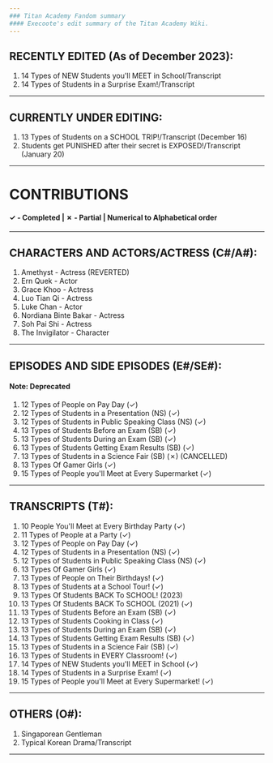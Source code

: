 ```yaml
---
### Titan Academy Fandom summary
#### Execoote's edit summary of the Titan Academy Wiki.
--- 
```

## RECENTLY EDITED (As of December 2023):
1. 14 Types of NEW Students you'll MEET in School/Transcript
2. 14 Types of Students in a Surprise Exam!/Transcript
---
## CURRENTLY UNDER EDITING:
1. 13 Types of Students on a SCHOOL TRIP!/Transcript (December 16)
2. Students get PUNISHED after their secret is EXPOSED!/Transcript (January 20)	
---
# CONTRIBUTIONS
#### ✓ - Completed | ✗ - Partial | Numerical to Alphabetical order
---
## CHARACTERS AND ACTORS/ACTRESS (C#/A#):
1. Amethyst - Actress (REVERTED)
2. Ern Quek - Actor
3. Grace Khoo - Actress
4. Luo Tian Qi - Actress
5. Luke Chan - Actor
6. Nordiana Binte Bakar - Actress
7. Soh Pai Shi - Actress
8. The Invigilator - Character
---
## EPISODES AND SIDE EPISODES (E#/SE#):
#### Note: Deprecated
1. 12 Types of People on Pay Day (✓)
2. 12 Types of Students in a Presentation (NS) (✓)
3. 12 Types of Students in Public Speaking Class (NS) (✓)
4. 13 Types of Students Before an Exam (SB) (✓)
5. 13 Types of Students During an Exam (SB) (✓)
6. 13 Types of Students Getting Exam Results (SB) (✓)
7. 13 Types of Students in a Science Fair (SB) (✗) (CANCELLED)
8. 13 Types Of Gamer Girls (✓)
9. 15 Types of People you'll Meet at Every Supermarket (✓)
---
## TRANSCRIPTS (T#):
1. 10 People You'll Meet at Every Birthday Party (✓)
2. 11 Types of People at a Party (✓)
3. 12 Types of People on Pay Day (✓)
4. 12 Types of Students in a Presentation (NS) (✓)
5. 12 Types of Students in Public Speaking Class (NS) (✓)
6. 13 Types Of Gamer Girls (✓)
7. 13 Types of People on Their Birthdays! (✓)
8. 13 Types of Students at a School Tour! (✓)
9. 13 Types Of Students BACK To SCHOOL! (2023)
10. 13 Types Of Students BACK To SCHOOL (2021) (✓)
11. 13 Types of Students Before an Exam (SB) (✓)
12. 13 Types of Students Cooking in Class (✓)
13. 13 Types of Students During an Exam (SB) (✓)
14. 13 Types of Students Getting Exam Results (SB) (✓)
15. 13 Types of Students in a Science Fair (SB) (✓)
16. 13 Types of Students in EVERY Classroom! (✓)
17. 14 Types of NEW Students you'll MEET in School (✓)
18. 14 Types of Students in a Surprise Exam! (✓)
19. 15 Types of People you'll Meet at Every Supermarket! (✓)
---
## OTHERS (O#):
1. Singaporean Gentleman
2. Typical Korean Drama/Transcript
---
